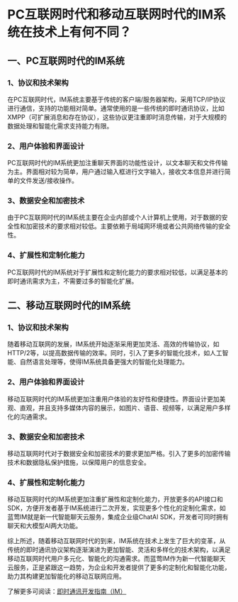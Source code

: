 # PC互联网时代和移动互联网时代的IM系统在技术上有何不同？

## 一、PC互联网时代的IM系统

### 1、协议和技术架构
在PC互联网时代，IM系统主要基于传统的客户端/服务器架构，采用TCP/IP协议进行通信，支持的功能相对简单。通常使用的是一些传统的即时通讯协议，比如XMPP（可扩展消息和存在协议），这些协议更注重即时消息传输，对于大规模的数据处理和智能化需求支持能力有限。

### 2、用户体验和界面设计
PC互联网时代的IM系统更加注重聊天界面的功能性设计，以文本聊天和文件传输为主。界面相对较为简单，用户通过输入框进行文字输入，接收文本信息并进行简单的文件发送/接收操作。

### 3、数据安全和加密技术
由于PC互联网时代的IM系统主要在企业内部或个人计算机上使用，对于数据的安全性和加密技术的要求相对较低。主要依赖于局域网环境或者公共网络传输的安全性。

### 4、扩展性和定制化能力
PC互联网时代的IM系统对于扩展性和定制化能力的要求相对较低，以满足基本的即时通讯需求为主，不需要过多的智能化扩展。

## 二、移动互联网时代的IM系统

### 1、协议和技术架构
随着移动互联网的发展，IM系统开始逐渐采用更加灵活、高效的传输协议，如HTTP/2等，以提高数据传输的效率。同时，引入了更多的智能化技术，如人工智能、自然语言处理等，使得IM系统具备更强大的智能化处理能力。

### 2、用户体验和界面设计
移动互联网时代的IM系统更加注重用户体验的友好性和便捷性。界面设计更加美观、直观，并且支持多媒体内容的展示，如图片、语音、视频等，以满足用户多样化的沟通需求。

### 3、数据安全和加密技术
移动互联网时代对于数据安全和加密技术的要求更加严格。引入了更多的加密传输技术和数据隐私保护措施，以保障用户的信息安全。

### 4、扩展性和定制化能力
移动互联网时代的IM系统更加注重扩展性和定制化能力，开放更多的API接口和SDK，方便开发者基于IM系统进行二次开发，实现更多个性化的定制化需求，如蓝莺IM就是新一代智能聊天云服务，集成企业级ChatAI SDK，开发者可同时拥有聊天和大模型AI两大功能。

综上所述，随着移动互联网时代的到来，IM系统在技术上发生了巨大的变革，从传统的即时通讯协议架构逐渐演进为更加智能、灵活和多样化的技术架构，以满足移动互联网时代用户多元化、智能化的沟通需求。而蓝莺IM作为新一代智能聊天云服务，正是紧跟这一趋势，为企业和开发者提供了更多的定制化和智能化功能，助力其构建更加智能化的移动互联网应用。

了解更多可阅读：[即时通讯开发指南（IM）](https://www.lanyingim.com/articles/即时通讯开发指南)
